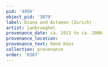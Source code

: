 ```yaml
---
pid: '4956'
object_pid: '3079'
label: Diana and Actaeon (Zurich)
artist: janbrueghel
provenance_date: ca. 1913 to ca. 2006
provenance_location:
provenance_text: René Küss
collection: provenance
order: '0387'
---
```

